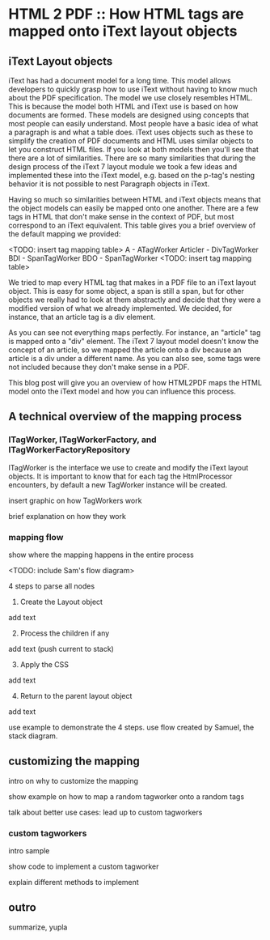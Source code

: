 # HTML 2 PDF :: How HTML tags are mapped onto iText layout objects


## iText Layout objects

iText has had a document model for a long time. This model allows developers to quickly grasp how to use iText without having to know much about the PDF specification. The model we use closely resembles HTML. This is because the model both HTML and iText use is based on how documents are formed. These models are designed using concepts that most people can easily understand. Most people have a basic idea of what a paragraph is and what a table does. iText uses objects such as these to simplify the creation of PDF documents and HTML uses similar objects to let you construct HTML files. If you look at both models then you'll see that there are a lot of similarities. There are so many similarities that during the design process of the iText 7 layout module we took a few ideas and implemented these into the iText model, e.g. based on the p-tag's nesting behavior it is not possible to nest Paragraph objects in iText. 

Having so much so similarities between HTML and iText objects means that the object models can easily be mapped onto one another. There are a few tags in HTML that don't make sense in the context of PDF, but most correspond to an iText equivalent. This table gives you a brief overview of the default mapping we provided:

<TODO: insert tag mapping table>
A - ATagWorker
Articler - DivTagWorker
BDI - SpanTagWorker
BDO - SpanTagWorker
<TODO: insert tag mapping table>

We tried to map every HTML tag that makes in a PDF file to an iText layout object. This is easy for some object, a span is still a span, but for other objects we really had to look at them abstractly and decide that they were a modified version of what we already implemented. We decided, for instance, that an article tag is a div element.

As you can see not everything maps perfectly. For instance, an "article" tag is mapped onto a "div" element. The iText 7 layout model doesn't know the concept of an article, so we mapped the article onto a div because an article is a div under a different name. As you can also see, some tags were not included because they don't make sense in a PDF.

This blog post will give you an overview of how HTML2PDF maps the HTML model onto the iText model and how you can influence this process.



## A technical overview of the mapping process

### ITagWorker, ITagWorkerFactory, and ITagWorkerFactoryRepository

ITagWorker is the interface we use to create and modify the iText layout objects. It is important to know that for each tag the HtmlProcessor encounters, by default a new TagWorker instance will be created. 

insert graphic on how TagWorkers work

brief explanation on how they work

### mapping flow

show where the mapping happens in the entire process

<TODO: include Sam's flow diagram>

4 steps to parse all nodes

1. Create the Layout object

add text

2. Process the children if any

add text (push current to stack)

3. Apply the CSS

add text

4. Return to the parent layout object

add text


use example to demonstrate the 4 steps. use flow created by Samuel, the stack diagram.



## customizing the mapping

intro on why to customize the mapping

show example on how to map a random tagworker onto a random tags

talk about better use cases: lead up to custom tagworkers



### custom tagworkers

intro sample

show code to implement a custom tagworker

explain different methods to implement


## outro

summarize, yupla